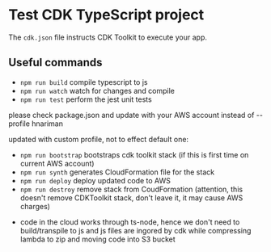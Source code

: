 # Test CDK TypeScript project

The `cdk.json` file instructs CDK Toolkit to execute your app.

## Useful commands

* `npm run build`   compile typescript to js
* `npm run watch`   watch for changes and compile
* `npm run test`    perform the jest unit tests

please check package.json and update with your AWS account instead of --profile hnariman

updated with custom profile, not to effect default one: 
* `npm run bootstrap` bootstraps cdk toolkit stack (if this is first time on current AWS account)
* `npm run synth`     generates CloudFormation file for the stack
* `npm run deploy`    deploy updated code to AWS
* `npm run destroy`   remove stack from CoudFormation (attention, this doesn't remove CDKToolkit stack, don't leave it, it may cause AWS charges)

- code in the cloud works through ts-node, 
hence we don't need to build/transpile to js and js files are ingored by cdk
while compressing lambda to zip and moving code into S3 bucket
